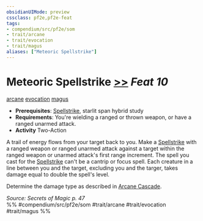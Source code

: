 ```yaml
---
obsidianUIMode: preview
cssclass: pf2e,pf2e-feat
tags:
- compendium/src/pf2e/som
- trait/arcane
- trait/evocation
- trait/magus
aliases: ["Meteoric Spellstrike"]
---
```

# Meteoric Spellstrike  [>>](../../rules/core-rulebook/chapter-9-playing-the-game.md#Actions "Two-Action") *Feat 10*  
[arcane](../../rules/traits/arcane.md)  [evocation](../../rules/traits/evocation.md)  [magus](../../rules/traits/magus-som.md)  

- **Prerequisites**: [Spellstrike](../../rules/actions/spellstrike-som.md), starlit span hybrid study
- **Requirements**: You're wielding a ranged or thrown weapon, or have a ranged unarmed attack.
- **Activity** Two-Action

A trail of energy flows from your target back to you. Make a [Spellstrike](../../rules/actions/spellstrike-som.md) with a ranged weapon or ranged unarmed attack against a target within the ranged weapon or unarmed attack's first range increment. The spell you cast for the [Spellstrike](../../rules/actions/spellstrike-som.md) can't be a cantrip or focus spell. Each creature in a line between you and the target, excluding you and the targer, takes damage equal to double the spell's level.

Determine the damage type as described in [Arcane Cascade](../../rules/actions/arcane-cascade-som.md).

*Source: Secrets of Magic p. 47*  
%% #compendium/src/pf2e/som #trait/arcane #trait/evocation #trait/magus %%